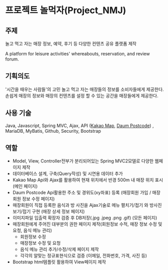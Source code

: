 # 프로젝트 놀먹자(Project_NMJ)

## 주제
  놀고 먹고 자는 매장 정보, 예약, 후기 등 다양한 컨텐츠 공유 플랫폼 제작
  
  A platform for leisure activities' whereabouts, reservation, and review forum.
  
## 기획의도
  '시간을 때우는 사람들'의 고민 놀고 먹고 자는 매장들의 정보를 소비자들에게 제공한다.<br>
  손쉽게 매장의 정보와 매장의 컨텐츠를 설정 할 수 있는 공간을 매장들에게 제공한다.
  
## 사용 기술
 Java, 
 Javascript, 
 Spring MVC, 
 Ajax, 
 API ([Kakao Map](https://apis.map.kakao.com/web), [Daum Postcode](http://postcode.map.daum.net/guide)) , 
 MariaDB, 
 MyBatis, 
 Github, 
 Security, 
 Bootstrap
 
## 역할
 
 - Model, View, Controller전부가 분리되어있는 Spring MVC2모델로 다양한 웹페이지 제작
 - 데이터베이스 설계, 구축(Query작성) 및 시연용 데이터 추가
 - Kakao Map Api와 Ajax를 활용하여 현재 위치에서 반경 500m 내 매장 위치 표시 (메인 페이지)
 - Daum Postcode Api활용한 주소 및 경위도(xy좌표) 등록 (매장회원 가입 / 매장회원 정보 수정 페이지)
 - 매장회원이 직접 등록한 음식과 방 사진을 Ajax기술로 메뉴 펼치기/접기 와 방사진 보기/접기 구현 (매장 상세 정보 페이지)
 - 이미지파일 입출력 확장자 검증 후 DB저장(.jpg .jpeg .png .gif) (모든 페이지)
 - 매장회원에게 주어진 대부분의 권한 페이지 제작(회원정보 수적, 매장 정보 수정 및 요청, 음식 메뉴 관리)
    - 회원정보 수정
    - 매장정보 수정 및 요청
    - 음식 메뉴 관리 추가/수정/삭제 페이지 제작
    - 각각의 알맞는 정규표현식으로 검증 (이메일, 전화번호, 가격, 사진 등)
 - Bootstrap html템플릿 활용하여 View페이지 제작
